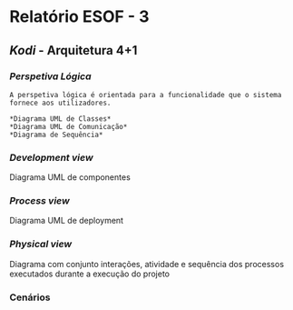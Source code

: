 # Relatório ESOF - 3

## *Kodi* - Arquitetura 4+1

### *Perspetiva Lógica* 
	A perspetiva lógica é orientada para a funcionalidade que o sistema fornece aos utilizadores.

	*Diagrama UML de Classes*
	*Diagrama UML de Comunicação*
	*Diagrama de Sequência*

### *Development view* 
Diagrama UML de componentes

### *Process view* 
Diagrama UML de deployment

### *Physical view* 
Diagrama com conjunto interações, atividade e sequência dos processos executados durante a execução do projeto

### Cenários
